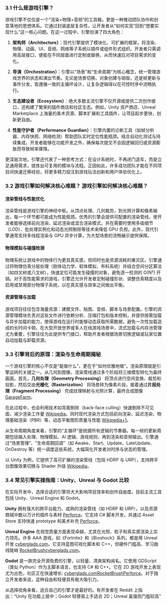 ### 3.1 什么是游戏引擎？

游戏引擎不仅仅是一个“渲染+物理+音频”的工具箱，更是一种推动团队协作和创意落地的思想体系。它通过封装底层复杂性，让开发者从“如何实现”回到“想要实现什么”这一核心问题。在这一过程中，引擎扮演了四大角色：

1. **架构师（Architecture）**：现代引擎提供了模块化、可扩展的框架，将渲染、物理、动画、UI、音频、网络等子系统以插件或组件形式组织。开发者只需调用高层接口，便能在不同层面进行定制或替换，从而快速应对项目需求的变化。

2. **导演（Orchestration）**：引擎以“场景”和“生命周期”为核心概念，统一管理游戏世界的状态和演出节奏。无论是场景切换、对象创建与销毁，还是帧更新与事件分发，皆遵循一致的主循环设计，让复杂逻辑得以在可控时序中流畅执行。

3. **生态建设者（Ecosystem）**：绝大多数主流引擎不仅开源或提供二次创作接口，还构建了繁荣的插件商店和社区生态。例如，Unity 资产商店、Unreal Marketplace 上海量的美术资源、脚本扩展和工具插件，让项目起步更快，创新更自由。

4. **性能守护者（Performance Guardian）**：引擎内置的诊断工具（如帧分析器、内存快照、网络检测）帮助团队实时定位性能瓶颈。结合自动化测试与持续集成，开发者能够在功能开发之外，确保每次提交不会因逻辑回归或资源膨胀而导致帧率骤降。

更深层次地，引擎还代表了一种思考方式：在设计系统时，不再闭门造车，而是立足通用需求，提炼出可复用的模块与流程。正因如此，许多成功团队才能在不同项目间快速迁移经验，将更多精力投注到游戏玩法创新和用户体验优化上。

### 3.2 游戏引擎如何解决核心难题？ 游戏引擎如何解决核心难题？

#### 渲染管线与性能优化

渲染管线是游戏引擎的神经中枢。从顶点处理、几何裁剪，到光照计算和像素输出，每一个环节都可能成为性能瓶颈。优秀的引擎会提供可配置的渲染管线，使开发者能够选择前向渲染、延迟渲染或混合渲染模式，并在需要时使用多级细节（LOD）、批处理实例化和动态光照剔除等技术来降低 GPU 负担。此外，现代引擎通常支持多线程渲染与 GPU 异步计算，为大型场景的流畅展示提供保障。

#### 物理模拟与碰撞检测

物理系统让游戏中的物体行为更具真实感，但同时也是资源消耗的重灾区。引擎通过将物理仿真分层处理（刚体动力学、软体模拟、布料系统）并结合空间分区算法（如四叉树或八叉树），快速定位可能发生碰撞的对象，避免逐一检测的 O(N²) 开销。对于高性能需求的游戏，引擎还允许开发者定制碰撞形状、调整仿真精度以及启用或禁用部分物理子系统，以在真实感与效率之间做出平衡。

#### 资源管理与加载

游戏项目往往包含海量资源：建模文件、贴图、音频、脚本与场景配置。引擎的资源管理模块负责对这些文件进行依赖分析、压缩打包和版本控制，并提供按需加载与异步加载的能力，使得游戏在运行时能够动态获取所需数据，避免一次性加载造成的长时间卡顿。在大型开放世界或多人在线游戏场景中，流式加载与内存池管理尤为重要，引擎往往为此提供专门接口，帮助开发者根据场景切换逻辑或玩家位置自动加载与卸载资源。

### 3.3 引擎背后的原理：渲染与生命周期揭秘

一个游戏引擎的核心不仅是“能做什么”，更在于“如何优雅地做”。渲染原理就是引擎运转的关键之一。从几何到图像，渲染管线通过多个阶段将三维模型转化为最终画面。首先，**几何处理（Geometry Processing）** 将顶点进行空间变换、裁剪和投影，然后交由**光栅化（Rasterization）** 将场景转为像素片段，接着通过**片段处理（Fragment Processing）** 完成纹理映射与光照计算，最终合成图像 [GarageFarm](https://garagefarm.net/blog/understanding-the-rendering-pipeline-essentials-for-traditional-and-real-time-rendering)。

在此过程中，也会利用技术如背面剔除（back-face culling）快速剔除不可见面，减少渲染工作量 [Wikipedia](https://en.wikipedia.org/wiki/Back-face_culling)。同时现代渲染方式包括前向渲染、延迟渲染、物理基础渲染（PBR）等，动态平衡图形质量与性能 [Wikipedia+1](https://en.wikipedia.org/wiki/Physically_based_rendering)。

从生命周期角度来看，引擎的“主循环”是统摄所有逻辑的节奏器。每一帧的更新周期包括输入处理、物理模拟、AI 逻辑、游戏规则，再到渲染和音频输出。引擎通过“场景管理”、“生命周期回调”（如 Awake、Start、Update、LateUpdate、OnDestroy 等）统一调度这些系统，大幅简化开发者对时序与状态的管理。

以 Unity 为例，它提供了高可扩展的渲染管线（包括 HDRP 与 URP），支持跨平台图像效果切换与 Shader 升级 [Wikipedia](https://en.wikipedia.org/wiki/Unity_%28game_engine%29)。


### 3.4 常见引擎实操指南：Unity、Unreal 与 Godot 比较

在实际开发中，选择合适的引擎将大大影响项目效率和创作自由度。目前主流工具包括 Unity、Unreal Engine 和 Godot。

**Unity** 拥有强大的跨平台能力、成熟的渲染管线（如 HDRP 和 URP），以及资源商城中数以万计的插件与素材 [Perforce](https://www.perforce.com/blog/vcs/what-is-godot)。它支持 C# 脚本开发，并通过 Asset Store 支持快速 prototype 和美术补充 [Perforce](https://www.perforce.com/blog/vcs/what-is-godot)。

**Unreal Engine** 在视觉质量方面表现卓越，尤其在光照、粒子和真实感渲染上实力领先。许多 AAA 游戏，如《Fortnite》和《Bioshock》系列，都是用 Unreal 开发 [cyberglads.com](https://cyberglads.com/making-cyberglads-1-choosing-a-game-engine.html)。它支持蓝图可视化脚本和 C++，但硬件门槛高、学习曲线陡峭 [RocketBrush](https://rocketbrush.com/blog/godot-vs-unity-vs-unreal-comparison)[cyberglads.com](https://cyberglads.com/making-cyberglads-1-choosing-a-game-engine.html)。

**Godot** 是一款完全开源免费的引擎，以轻量、清爽架构闻名。它使用 GDScript（类似 Python）作为主脚本语言，也支持 C# 和 C++。它在 2D 游戏开发上表现尤为出色，社区正在快速增长: [cyberglads.com](https://cyberglads.com/making-cyberglads-1-choosing-a-game-engine.html)[RocketBrush](https://rocketbrush.com/blog/godot-vs-unity-vs-unreal-comparison)[Perforce](https://www.perforce.com/blog/vcs/what-is-godot)。对于独立开发者来说，这种自由和轻便具有极大吸引力。

从选择视角来看，适合自己的引擎才是最好的。有开发者在 Reddit 上指出：“Unity 在功能上居中；Godot 轻便易上手适合 2D；Unreal 虽强但门槛较高”
